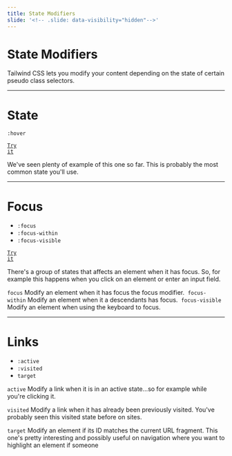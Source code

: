 ```yaml
---
title: State Modifiers
slide: '<!-- .slide: data-visibility="hidden"-->'
---
```


<!-- .slide: data-state="layout-title" class="bg-dark"-->

# State Modifiers

> >

Tailwind CSS lets you modify your content depending on the state of certain pseudo class selectors.

---

# State

`:hover`

<a href="https://codepen.io/planetoftheweb/pen/QWOxXLP??editors=1000" target="_blank"><code class="code-royal">Try it</code></a>

> >

We've seen plenty of example of this one so far. This is probably the most common state you'll use.

---

# Focus

- `:focus`
- `:focus-within`
- `:focus-visible`

<a href="https://codepen.io/planetoftheweb/pen/QWOxXLP??editors=1000" target="_blank"><code class="code-royal">Try it</code></a>

> >

There's a group of states that affects an element when it has focus. So, for example this happens when you click on an element or enter an input field.

`focus`
Modify an element when it has focus the focus modifier.
​
`focus-within`
Modify an element when it a descendants has focus.
​
`focus-visible`
Modify an element when using the keyboard to focus.

---

# Links

- `:active`
- `:visited`
- `target`

> >

`active`
Modify a link when it is in an active state...so for example while you're clicking it.

`visited`
Modify a link when it has already been previously visited. You've probably seen this visited state before on sites.

`target`
Modify an element if its ID matches the current URL fragment. This one's pretty interesting and possibly useful on navigation where you want to highlight an element if someone
